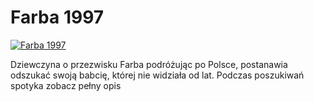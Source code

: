 Farba 1997 
=============
[![Farba 1997 ](http://vidos.pl/images/player.gif)](http://vidos.pl/farba-1997)

 Dziewczyna o przezwisku Farba podróżując po Polsce, postanawia odszukać swoją babcię, której nie widziała od lat. Podczas poszukiwań spotyka zobacz pełny opis
